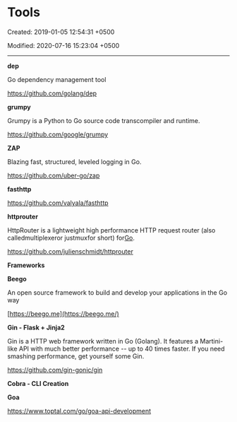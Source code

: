 # Tools

Created: 2019-01-05 12:54:31 +0500

Modified: 2020-07-16 15:23:04 +0500

---

**dep**

Go dependency management tool

<https://github.com/golang/dep>



**grumpy**

Grumpy is a Python to Go source code transcompiler and runtime.

<https://github.com/google/grumpy>



**ZAP**

Blazing fast, structured, leveled logging in Go.



<https://github.com/uber-go/zap>



**fasthttp**

<https://github.com/valyala/fasthttp>



**httprouter**

HttpRouter is a lightweight high performance HTTP request router (also calledmultiplexeror justmuxfor short) for[Go](https://golang.org/).



<https://github.com/julienschmidt/httprouter>



**Frameworks**

**Beego**

An open source framework to build and develop your applications in the Go way



[https://beego.me](https://beego.me/)



**Gin - Flask + Jinja2**

Gin is a HTTP web framework written in Go (Golang). It features a Martini-like API with much better performance -- up to 40 times faster. If you need smashing performance, get yourself some Gin.



<https://github.com/gin-gonic/gin>



**Cobra - CLI Creation**



**Goa**

<https://www.toptal.com/go/goa-api-development>
